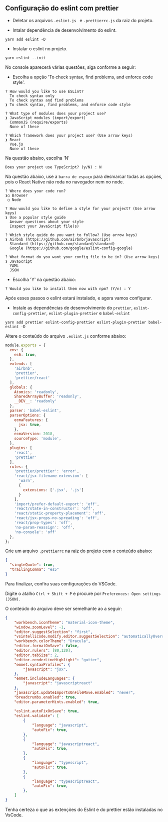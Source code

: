 ## Configuração do eslint com prettier



- Deletar os arquivos `.eslint.js ` e `.prettierrc.js` da raiz do projeto.

- Intalar dependência de desenvolvimento do eslint.

```
yarn add eslint -D
```

- Instalar o eslint no projeto.

```
yarn eslint --init
```

No console aparecerá várias questões, siga conforme a seguir:

- Escolha a opção 'To check syntax, find problems, and enforce code style'.

```shel
? How would you like to use ESLint? 
  To check syntax only 
  To check syntax and find problems 
❯ To check syntax, find problems, and enforce code style 
```

```shel
? What type of modules does your project use? 
❯ JavaScript modules (import/export) 
  CommonJS (require/exports) 
  None of these 
```
```shel
? Which framework does your project use? (Use arrow keys)
❯ React 
  Vue.js 
  None of these 
```
Na questão abaixo, escolha 'N'

```shel
Does your project use TypeScript? (y/N) : N
```
Na questão abaixo, use a `barra de espaço` para desmarcar todas as opções, pois o React Native não roda no navegador nem no node.

```shel
? Where does your code run? 
❯◯ Browser
 ◯ Node
```

```shel
? How would you like to define a style for your project? (Use arrow keys)
❯ Use a popular style guide 
  Answer questions about your style 
  Inspect your JavaScript file(s)
```

```shel
? Which style guide do you want to follow? (Use arrow keys)
❯ Airbnb (https://github.com/airbnb/javascript) 
  Standard (https://github.com/standard/standard) 
  Google (https://github.com/google/eslint-config-google) 
```

```shel
? What format do you want your config file to be in? (Use arrow keys)
❯ JavaScript 
  YAML 
  JSON 
```

- Escolha 'Y' na questão abaixo:
```shel
? Would you like to install them now with npm? (Y/n) : Y
```

Após esses passos o eslint estará instalado, e agora vamos configurar.

- Instale as dependências de desenvolvimento do `prettier`, `eslint-config-prettier`, `eslint-plugin-prettier` e `babel-eslint`

```shel
yarn add prettier eslint-config-prettier eslint-plugin-prettier babel-eslint -D
```

Altere o conteúdo do arquivo `.eslint.js` conforme abaixo:

```js
module.exports = {
  env: {
    es6: true,
  },
  extends: [
    'airbnb',
    'prettier',
    'prettier/react'
  ],
  globals: {
    Atomics: 'readonly',
    SharedArrayBuffer: 'readonly',
    __DEV__: 'readonly'
  },
  parser: 'babel-eslint',
  parserOptions: {
    ecmaFeatures: {
      jsx: true,
    },
    ecmaVersion: 2018,
    sourceType: 'module',
  },
  plugins: [
    'react',
    'prettier'
  ],
  rules: {
    'prettier/prettier': 'error',
    'react/jsx-filename-extension': [
      'warn',
      {
        extensions: ['.jsx', '.js']
      }
    ],
    'import/prefer-default-export': 'off',
    'react/state-in-constructor': 'off',
    'react/static-property-placement': 'off',
    'react/jsx-props-no-spreading': 'off',
    'react/prop-types': 'off',
    'no-param-reassign': 'off',
    'no-console': 'off'
  },
};

```

Crie um arquivo `.prettierrc` na raiz do projeto com o conteúdo abaixo:

```json
{
  "singleQuote": true,
  "trailingComma": "es5"
}
```

Para finalizar, confira suas configurações do VSCode.

Digite o atalho `Ctrl + Shift + P` e procure por `Preferences: Open settings (JSON)`.

O conteúdo do arquivo deve ser semelhante ao a seguir:

```json
{
    "workbench.iconTheme": "material-icon-theme",
    "window.zoomLevel": -1,
    "editor.suggestSelection": "first",
    "vsintellicode.modify.editor.suggestSelection": "automaticallyOverrodeDefaultValue",
    "workbench.colorTheme": "Dracula",
    "editor.formatOnSave": false,
    "editor.rulers": [80,120],
    "editor.tabSize": 2,
    "editor.renderLineHighlight": "gutter",
    "emmet.syntaxProfiles": {
        "javascript": "jsx",
    },
    "emmet.includeLanguages": {
        "javascript": "javascriptreact"
    },
    "javascript.updateImportsOnFileMove.enabled": "never",
    "breadcrumbs.enabled": true,
    "editor.parameterHints.enabled": true,
    
    "eslint.autoFixOnSave": true,
    "eslint.validate": [
        {
            "language": "javascript",
            "autoFix": true,
        },
        {
            "language": "javascriptreact",
            "autoFix": true,
        },
        {
            "language": "typescript",
            "autoFix": true,
        },
        {
            "language": "typescriptreact",
            "autoFix": true,
        },        
    ]
}

```

Tenha certeza o que as extenções do Eslint e do prettier estão instaladas no VsCode.